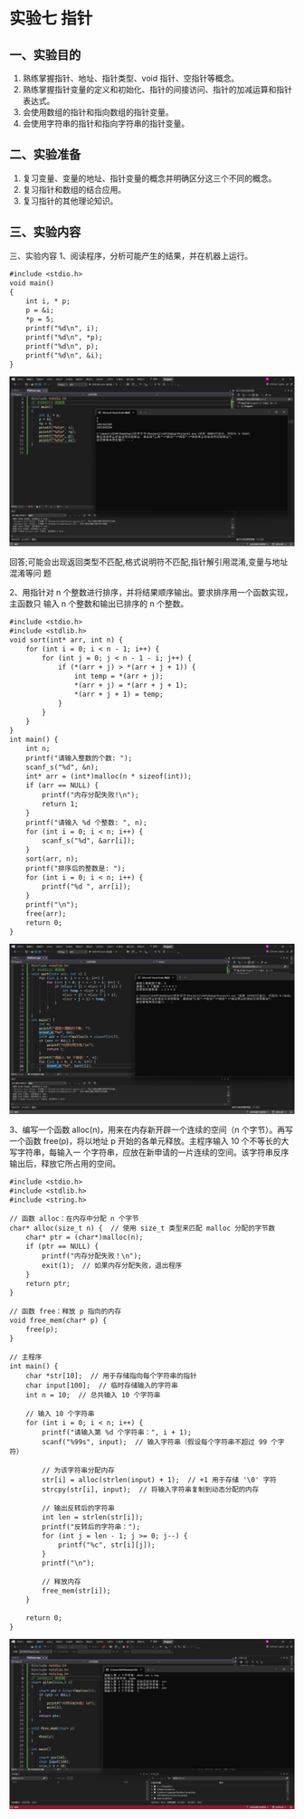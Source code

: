 # 实验七 指针

## 一、实验目的
1. 熟练掌握指针、地址、指针类型、void 指针、空指针等概念。
2. 熟练掌握指针变量的定义和初始化、指针的间接访问、指针的加减运算和指针表达式。
3. 会使用数组的指针和指向数组的指针变量。
4. 会使用字符串的指针和指向字符串的指针变量。

## 二、实验准备
1. 复习变量、变量的地址、指针变量的概念并明确区分这三个不同的概念。
2. 复习指针和数组的结合应用。
3. 复习指针的其他理论知识。

## 三、实验内容
三、实验内容
1、阅读程序，分析可能产生的结果，并在机器上运行。

```
#include <stdio.h>
void main()
{
	int i, * p;
	p = &i;
	*p = 5;
	printf("%d\n", i);
	printf("%d\n", *p);
	printf("%d\n", p);
	printf("%d\n", &i);
}
```

![Image](image/ex7_1.png)

回答;可能会出现返回类型不匹配,格式说明符不匹配,指针解引用混淆,变量与地址混淆等问
题

2、用指针对 n 个整数进行排序，并将结果顺序输出。要求排序用一个函数实现，主函数只
输入 n 个整数和输出已排序的 n 个整数。

```
#include <stdio.h>
#include <stdlib.h>
void sort(int* arr, int n) {
    for (int i = 0; i < n - 1; i++) {
        for (int j = 0; j < n - 1 - i; j++) {
            if (*(arr + j) > *(arr + j + 1)) {
                int temp = *(arr + j);
                *(arr + j) = *(arr + j + 1);
                *(arr + j + 1) = temp;
            }
        }
    }
}
int main() {
    int n;
    printf("请输入整数的个数: ");
    scanf_s("%d", &n);
    int* arr = (int*)malloc(n * sizeof(int));
    if (arr == NULL) {
        printf("内存分配失败!\n");
        return 1;
    }
    printf("请输入 %d 个整数: ", n);
    for (int i = 0; i < n; i++) {
        scanf_s("%d", &arr[i]);
    }
    sort(arr, n);
    printf("排序后的整数是: ");
    for (int i = 0; i < n; i++) {
        printf("%d ", arr[i]);
    }
    printf("\n");
    free(arr);
    return 0;
}
```

![Image](image/ex7_2.png)

3、编写一个函数 alloc(n)，用来在内存新开辟一个连续的空间（n 个字节）。再写一个函数
free(p)，将以地址 p 开始的各单元释放。主程序输入 10 个不等长的大写字符串，每输入一
个字符串，应放在新申请的一片连续的空间。该字符串反序输出后，释放它所占用的空间。

```
#include <stdio.h>
#include <stdlib.h>
#include <string.h>

// 函数 alloc：在内存中分配 n 个字节
char* alloc(size_t n) {  // 使用 size_t 类型来匹配 malloc 分配的字节数
    char* ptr = (char*)malloc(n);
    if (ptr == NULL) {
        printf("内存分配失败！\n");
        exit(1);  // 如果内存分配失败，退出程序
    }
    return ptr;
}

// 函数 free：释放 p 指向的内存
void free_mem(char* p) {
    free(p);
}

// 主程序
int main() {
    char *str[10];  // 用于存储指向每个字符串的指针
    char input[100];  // 临时存储输入的字符串
    int n = 10;  // 总共输入 10 个字符串

    // 输入 10 个字符串
    for (int i = 0; i < n; i++) {
        printf("请输入第 %d 个字符串：", i + 1);
        scanf("%99s", input);  // 输入字符串（假设每个字符串不超过 99 个字符）

        // 为该字符串分配内存
        str[i] = alloc(strlen(input) + 1);  // +1 用于存储 '\0' 字符
        strcpy(str[i], input);  // 将输入字符串复制到动态分配的内存

        // 输出反转后的字符串
        int len = strlen(str[i]);
        printf("反转后的字符串：");
        for (int j = len - 1; j >= 0; j--) {
            printf("%c", str[i][j]);
        }
        printf("\n");

        // 释放内存
        free_mem(str[i]);
    }

    return 0;
}

```

![Image](image/ex7_3.png)
